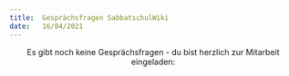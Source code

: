 ```yaml
---
title:  Gesprächsfragen SabbatschulWiki
date:   16/04/2021
---
```


<center>
Es gibt noch keine Gesprächsfragen - du bist herzlich zur Mitarbeit
eingeladen: <https://wiki.sabbatschule.at>

</center>

